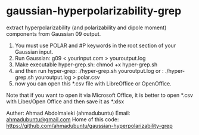 # gaussian-hyperpolarizability-grep
extract hyperpolarizability (and polarizability and dipole moment) components from Gaussian 09 output.


1) You must use POLAR and #P keywords in the root section of your Gaussian input.
2) Run Gaussian:  g09 < yourinput.com > youroutput.log
3) Make executable hyper-grep.sh: chmod +x hyper-grep.sh
4) and then run hyper-grep:  ./hyper-grep.sh youroutput.log
   or : ./hyper-grep.sh youroutput.log > polar.csv
5) now you can open this *.csv file with LibreOffice or OpenOffice.

Note that if you want to open it via Microsoft Office, 
it is better to open *.csv with Liber/Open Office and then save it as *.xlsx



Auther: Ahmad Abdolmaleki (ahmadubuntu)
Email: ahmadubuntu@gmail.com
Home of this code: https://github.com/ahmadubuntu/gaussian-hyperpolarizability-grep
